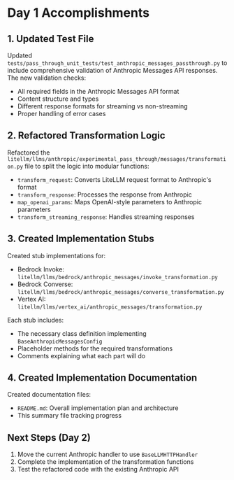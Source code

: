 # Day 1 Accomplishments

## 1. Updated Test File

Updated `tests/pass_through_unit_tests/test_anthropic_messages_passthrough.py` to include comprehensive validation of Anthropic Messages API responses. The new validation checks:

- All required fields in the Anthropic Messages API format
- Content structure and types
- Different response formats for streaming vs non-streaming
- Proper handling of error cases

## 2. Refactored Transformation Logic

Refactored the `litellm/llms/anthropic/experimental_pass_through/messages/transformation.py` file to split the logic into modular functions:

- `transform_request`: Converts LiteLLM request format to Anthropic's format
- `transform_response`: Processes the response from Anthropic
- `map_openai_params`: Maps OpenAI-style parameters to Anthropic parameters
- `transform_streaming_response`: Handles streaming responses

## 3. Created Implementation Stubs

Created stub implementations for:

- Bedrock Invoke: `litellm/llms/bedrock/anthropic_messages/invoke_transformation.py`
- Bedrock Converse: `litellm/llms/bedrock/anthropic_messages/converse_transformation.py`
- Vertex AI: `litellm/llms/vertex_ai/anthropic_messages/transformation.py`

Each stub includes:

- The necessary class definition implementing `BaseAnthropicMessagesConfig`
- Placeholder methods for the required transformations
- Comments explaining what each part will do

## 4. Created Implementation Documentation

Created documentation files:

- `README.md`: Overall implementation plan and architecture
- This summary file tracking progress

## Next Steps (Day 2)

1. Move the current Anthropic handler to use `BaseLLMHTTPHandler`
2. Complete the implementation of the transformation functions
3. Test the refactored code with the existing Anthropic API

